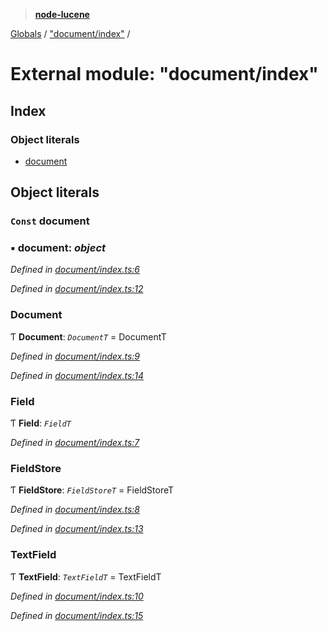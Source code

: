 > **[node-lucene](../README.md)**

[Globals](../README.md) / ["document/index"](_document_index_.md) /

# External module: "document/index"

## Index

### Object literals

* [document](_document_index_.md#const-document)

## Object literals

### `Const` document

### ▪ **document**: *object*

*Defined in [document/index.ts:6](https://github.com/cancerberoSgx/node-lucene/blob/7855316/node-lucene/src/document/index.ts#L6)*

*Defined in [document/index.ts:12](https://github.com/cancerberoSgx/node-lucene/blob/7855316/node-lucene/src/document/index.ts#L12)*

###  Document

Ƭ **Document**: *`DocumentT`* =  DocumentT

*Defined in [document/index.ts:9](https://github.com/cancerberoSgx/node-lucene/blob/7855316/node-lucene/src/document/index.ts#L9)*

*Defined in [document/index.ts:14](https://github.com/cancerberoSgx/node-lucene/blob/7855316/node-lucene/src/document/index.ts#L14)*

###  Field

Ƭ **Field**: *`FieldT`*

*Defined in [document/index.ts:7](https://github.com/cancerberoSgx/node-lucene/blob/7855316/node-lucene/src/document/index.ts#L7)*

###  FieldStore

Ƭ **FieldStore**: *`FieldStoreT`* =  FieldStoreT

*Defined in [document/index.ts:8](https://github.com/cancerberoSgx/node-lucene/blob/7855316/node-lucene/src/document/index.ts#L8)*

*Defined in [document/index.ts:13](https://github.com/cancerberoSgx/node-lucene/blob/7855316/node-lucene/src/document/index.ts#L13)*

###  TextField

Ƭ **TextField**: *`TextFieldT`* =  TextFieldT

*Defined in [document/index.ts:10](https://github.com/cancerberoSgx/node-lucene/blob/7855316/node-lucene/src/document/index.ts#L10)*

*Defined in [document/index.ts:15](https://github.com/cancerberoSgx/node-lucene/blob/7855316/node-lucene/src/document/index.ts#L15)*